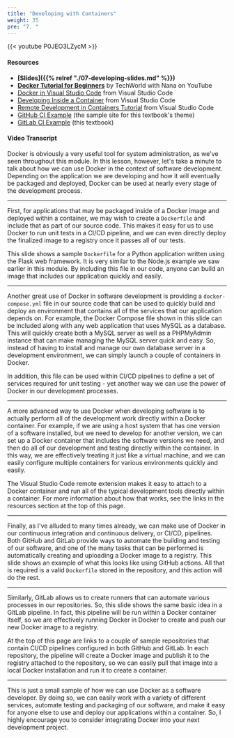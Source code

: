 ```yaml
---
title: "Developing with Containers"
weight: 35
pre: "7. "
---
```


{{< youtube P0JEO3LZycM >}}

#### Resources

* **[Slides]({{% relref "./07-developing-slides.md"  %}})**
* **[Docker Tutorial for Beginners](https://www.youtube.com/watch?v=3c-iBn73dDE)** by TechWorld with Nana on YouTube
* [Docker in Visual Studio Code](https://code.visualstudio.com/docs/containers/overview) from Visual Studio Code
* [Developing Inside a Container](https://code.visualstudio.com/docs/remote/containers) from Visual Studio Code
* [Remote Development in Containers Tutorial](https://code.visualstudio.com/docs/remote/containers-tutorial) from Visual Studio Code
* [GitHub CI Example](https://github.com/russfeld/ksucs-hugo) (the sample site for this textbook's theme)
* [GitLab CI Example](https://gitlab.cs.ksu.edu/cis-527) (this textbook)

#### Video Transcript

Docker is obviously a very useful tool for system administration, as we've seen throughout this module. In this lesson, however, let's take a minute to talk about how we can use Docker in the context of software development. Depending on the application we are developing and how it will eventually be packaged and deployed, Docker can be used at nearly every stage of the development process.

---

First, for applications that may be packaged inside of a Docker image and deployed within a container, we may wish to create a `Dockerfile` and include that as part of our source code. This makes it easy for us to use Docker to run unit tests in a CI/CD pipeline, and we can even directly deploy the finalized image to a registry once it passes all of our tests. 

This slide shows a sample `Dockerfile` for a Python application written using the Flask web framework. It is very similar to the Node.js example we saw earlier in this module. By including this file in our code, anyone can build an image that includes our application quickly and easily.

---

Another great use of Docker in software development is providing a `docker-compose.yml` file in our source code that can be used to quickly build and deploy an environment that contains all of the services that our application depends on. For example, the Docker Compose file shown in this slide can be included along with any web application that uses MySQL as a database. This will quickly create both a MySQL server as well as a PHPMyAdmin instance that can make managing the MySQL server quick and easy. So, instead of having to install and manage our own database server in a development environment, we can simply launch a couple of containers in Docker.

In addition, this file can be used within CI/CD pipelines to define a set of services required for unit testing - yet another way we can use the power of Docker in our development processes.

---

A more advanced way to use Docker when developing software is to actually perform all of the development work directly within a Docker container. For example, if we are using a host system that has one version of a software installed, but we need to develop for another version, we can set up a Docker container that includes the software versions we need, and then do all of our development and testing directly within the container. In this way, we are effectively treating it just like a virtual machine, and we can easily configure multiple containers for various environments quickly and easily.

The Visual Studio Code remote extension makes it easy to attach to a Docker container and run all of the typical development tools directly within a container. For more information about how that works, see the links in the resources section at the top of this page. 

---

Finally, as I've alluded to many times already, we can make use of Docker in our continuous integration and continuous delivery, or CI/CD, pipelines. Both GitHub and GitLab provide ways to automate the building and testing of our software, and one of the many tasks that can be performed is automatically creating and uploading a Docker image to a registry. This slide shows an example of what this looks like using GitHub actions. All that is required is a valid `Dockerfile` stored in the repository, and this action will do the rest.

---

Similarly, GitLab allows us to create runners that can automate various processes in our repositories. So, this slide shows the same basic idea in a GitLab pipeline. In fact, this pipeline will be run within a Docker container itself, so we are effectively running Docker in Docker to create and push our new Docker image to a registry.

At the top of this page are links to a couple of sample repositories that contain CI/CD pipelines configured in both GitHub and GitLab. In each repository, the pipeline will create a Docker image and publish it to the registry attached to the repository, so we can easily pull that image into a local Docker installation and run it to create a container.

---

This is just a small sample of how we can use Docker as a software developer. By doing so, we can easily work with a variety of different services, automate testing and packaging of our software, and make it easy for anyone else to use and deploy our applications within a container. So, I highly encourage you to consider integrating Docker into your next development project. 